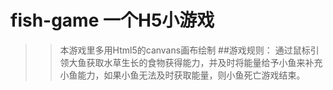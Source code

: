 # fish-game 一个H5小游戏
>>本游戏里多用Html5的canvans画布绘制
##游戏规则：
>>通过鼠标引领大鱼获取水草生长的食物获得能力，并及时将能量给予小鱼来补充小鱼能力，如果小鱼无法及时获取能量，则小鱼死亡游戏结束。 
